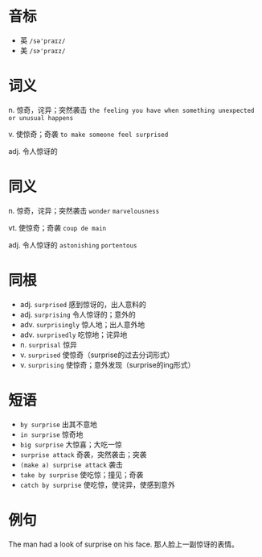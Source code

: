 # 音标

- 英 `/sə'praɪz/`
- 美 `/sɚ'praɪz/`

# 词义

n. 惊奇，诧异；突然袭击
`the feeling you have when something unexpected or unusual happens`

v. 使惊奇；奇袭
`to make someone feel surprised`

adj. 令人惊讶的


# 同义

n. 惊奇，诧异；突然袭击
`wonder` `marvelousness`

vt. 使惊奇；奇袭
`coup de main`

adj. 令人惊讶的
`astonishing` `portentous`

# 同根

- adj. `surprised` 感到惊讶的，出人意料的
- adj. `surprising` 令人惊讶的；意外的
- adv. `surprisingly` 惊人地；出人意外地
- adv. `surprisedly` 吃惊地；诧异地
- n. `surprisal` 惊异
- v. `surprised` 使惊奇（surprise的过去分词形式）
- v. `surprising` 使惊奇；意外发现（surprise的ing形式）

# 短语

- `by surprise` 出其不意地
- `in surprise` 惊奇地
- `big surprise` 大惊喜；大吃一惊
- `surprise attack` 奇袭，突然袭击；突袭
- `(make a) surprise attack` 袭击
- `take by surprise` 使吃惊；撞见；奇袭
- `catch by surprise` 使吃惊，使诧异，使感到意外

# 例句

The man had a look of surprise on his face.
那人脸上一副惊讶的表情。



